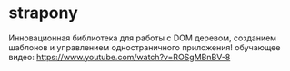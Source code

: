 # strapony
Инновационная библиотека для работы с DOM деревом, созданием шаблонов и управлением одностраничного приложения!
обучающее видео: https://www.youtube.com/watch?v=ROSgMBnBV-8